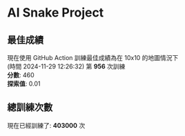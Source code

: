 
# AI Snake Project

## **最佳成績**





現在使用 GitHub Action 訓練最佳成績為在 10x10 的地圖情況下  
(時間 2024-11-29 12:26:32) 第 **956** 次訓練  
**分數**: 460  
**探索值**: 0.01











## 總訓練次數
現在已經訓練了: **403000** 次
